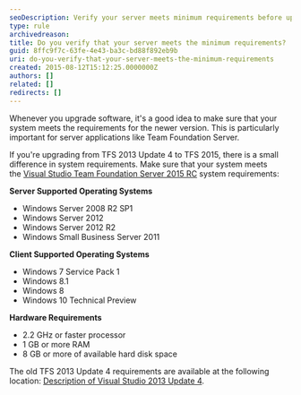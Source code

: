 ```yaml
---
seoDescription: Verify your server meets minimum requirements before upgrading software, ensuring compatibility with newer versions and preventing potential issues.
type: rule
archivedreason:
title: Do you verify that your server meets the minimum requirements?
guid: 8ffc9f7c-63fe-4e43-ba3c-bd88f892eb9b
uri: do-you-verify-that-your-server-meets-the-minimum-requirements
created: 2015-08-12T15:12:25.0000000Z
authors: []
related: []
redirects: []
---
```


Whenever you upgrade software, it's a good idea to make sure that your system meets the requirements for the newer version. This is particularly important for server applications like Team Foundation Server.

If you're upgrading from TFS 2013 Update 4 to TFS 2015, there is a small difference in system requirements. Make sure that your system meets the [Visual Studio Team Foundation Server 2015 RC](https://www.visualstudio.com/en-us/visual-studio-2015-system-requirements-vs#VSTFS_RC) system requirements:

<!--endintro-->

**Server Supported Operating Systems**

- Windows Server 2008 R2 SP1
- Windows Server 2012
- Windows Server 2012 R2
- Windows Small Business Server 2011

**Client Supported Operating Systems**

- Windows 7 Service Pack 1
- Windows 8.1
- Windows 8
- Windows 10 Technical Preview

**Hardware Requirements**

- 2.2 GHz or faster processor
- 1 GB or more RAM
- 8 GB or more of available hard disk space

The old TFS 2013 Update 4 requirements are available at the following location: [Description of Visual Studio 2013 Update 4](https://support.microsoft.com/en-us/kb/2994375).
